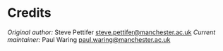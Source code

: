 # Credits

*Original author:* Steve Pettifer <steve.pettifer@manchester.ac.uk>
*Current maintainer:* Paul Waring <paul.waring@manchester.ac.uk>

